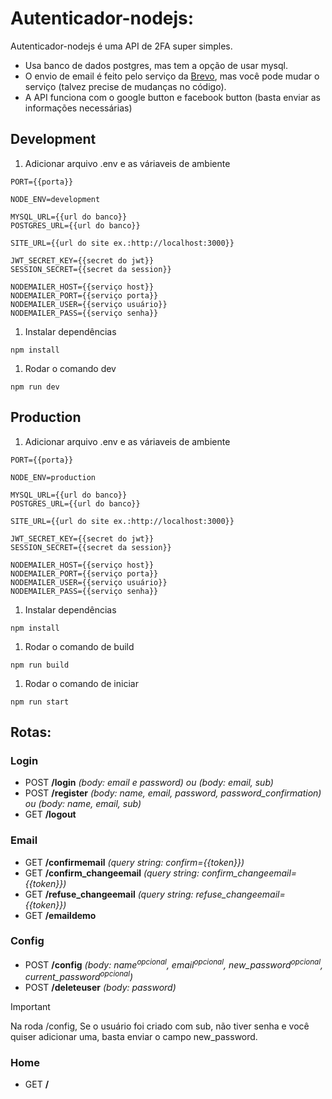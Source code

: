 # Autenticador-nodejs:

Autenticador-nodejs é uma API de 2FA super simples.

- Usa banco de dados postgres, mas tem a opção de usar mysql.
- O envio de email é feito pelo serviço da [Brevo](https://www.brevo.com/), mas você pode mudar o serviço (talvez precise de mudanças no código).
- A API funciona com o google button e facebook button (basta enviar as informações necessárias)

## Development

1. Adicionar arquivo .env e as váriaveis de ambiente 
```
PORT={{porta}}

NODE_ENV=development

MYSQL_URL={{url do banco}}
POSTGRES_URL={{url do banco}}

SITE_URL={{url do site ex.:http://localhost:3000}}

JWT_SECRET_KEY={{secret do jwt}}
SESSION_SECRET={{secret da session}}

NODEMAILER_HOST={{serviço host}}
NODEMAILER_PORT={{serviço porta}}
NODEMAILER_USER={{serviço usuário}}
NODEMAILER_PASS={{serviço senha}}
```
1. Instalar dependências
```
npm install
```
1. Rodar o comando dev
```
npm run dev
```

## Production

1. Adicionar arquivo .env e as váriaveis de ambiente 
```
PORT={{porta}}

NODE_ENV=production

MYSQL_URL={{url do banco}}
POSTGRES_URL={{url do banco}}

SITE_URL={{url do site ex.:http://localhost:3000}}

JWT_SECRET_KEY={{secret do jwt}}
SESSION_SECRET={{secret da session}}

NODEMAILER_HOST={{serviço host}}
NODEMAILER_PORT={{serviço porta}}
NODEMAILER_USER={{serviço usuário}}
NODEMAILER_PASS={{serviço senha}}
```
1. Instalar dependências
```
npm install
```
1. Rodar o comando de build
```
npm run build
```
1. Rodar o comando de iniciar
```
npm run start
```

## Rotas:

### Login

- POST **/login**               *(body: email e password) ou (body: email, sub)*
- POST **/register**            *(body: name, email, password, password_confirmation) ou (body: name, email, sub)*
- GET  **/logout**

### Email

- GET  **/confirmemail**        *(query string: confirm={{token}})*
- GET  **/confirm_changeemail** *(query string: confirm_changeemail={{token}})*
- GET  **/refuse_changeemail**  *(query string: refuse_changeemail={{token}})*
- GET  **/emaildemo**

### Config

- POST **/config**              *(body: name<sup>opcional</sup>, email<sup>opcional</sup>, new_password<sup>opcional</sup>, current_password<sup>opcional</sup>)*
- POST **/deleteuser**          *(body: password)*

> [!IMPORTANT]
> Na roda /config, Se o usuário foi criado com sub, não tiver senha e você quiser adicionar uma, basta enviar o campo new_password.

### Home

- GET  **/**